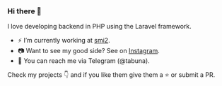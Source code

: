 ### Hi there 👋

I love developing backend in PHP using the Laravel framework.



- ⚡ I’m currently working at [smi2](https://smi2.net/).
- 📷 Want to see my good side? See on [Instagram](https://www.instagram.com/anaubat/).
- 💬 You can reach me via Telegram (@tabuna).

<!--
- 🌱 I’m currently learning ...
- 👯 I’m looking to collaborate on ...
- 🤔 I’m looking for help with ...
- 💬 Ask me about ...
- 😄 Pronouns: ...
- ⚡ Fun fact: ...
-->


Check my projects :point_down: and if you like them give them a :star: or submit a PR.

